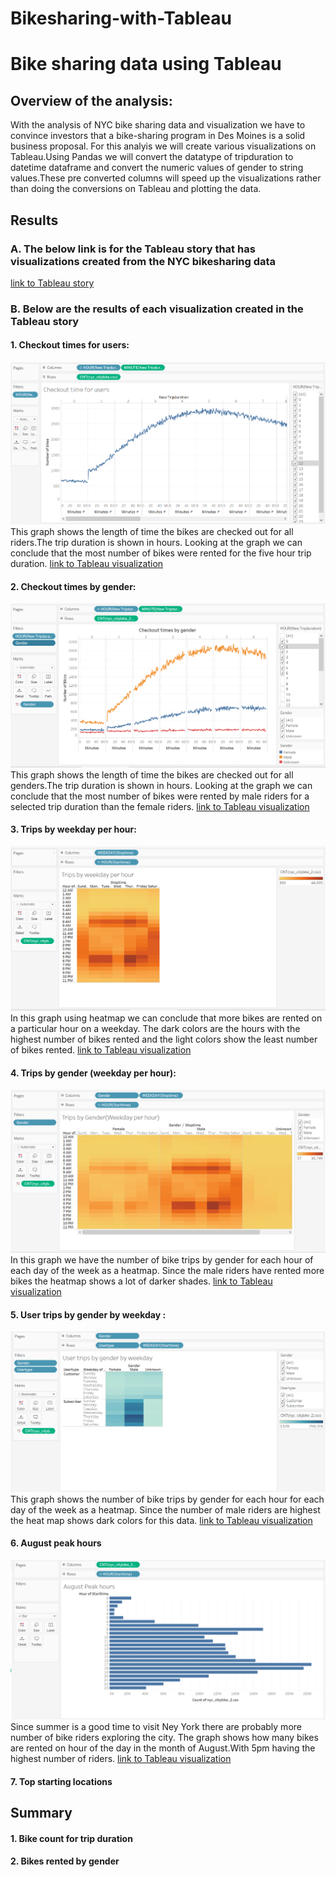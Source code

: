 # Bikesharing-with-Tableau
# Bike sharing  data using Tableau

## Overview of the analysis: 
With the analysis of NYC bike sharing data and visualization we have to convince investors that a bike-sharing program in Des Moines is a solid business proposal. For this analyis we will create various visualizations on Tableau.Using Pandas we will convert the datatype of tripduration to datetime dataframe and convert the numeric values of gender to string values.These pre converted columns will speed up the visualizations rather than doing the conversions on Tableau and plotting the data.

## Results
### A. The below link is for the Tableau story that has visualizations created from the NYC bikesharing data 
[link to Tableau story](https://public.tableau.com/profile/akshaya1961#!/vizhome/Usertripsbygenderweekday2/Story-NYCBikesharingAnalysis)

### B. Below are the results of each visualization created in the Tableau story

#### 1. Checkout times for users:
![](https://github.com/Akshaya-Kamble/Bikesharing-with-Tableau/blob/main/Reference_Images/Checkout%20time%20for%20users.PNG)
This graph shows the length of time the bikes are checked out for all riders.The trip duration is shown in hours.
Looking at the graph we can conclude that the most number of bikes were rented for the five hour trip duration.
[link to Tableau visualization](https://public.tableau.com/profile/akshaya1961#!/vizhome/Checkouttimeforusers_16105716359700/Checkouttimeforusers)


#### 2. Checkout times by gender:
![](https://github.com/Akshaya-Kamble/Bikesharing-with-Tableau/blob/main/Reference_Images/Checkout%20time%20by%20gender.PNG)
This graph shows the length of time the bikes are checked out for all genders.The trip duration is shown in hours.
Looking at the graph we can conclude that the most number of bikes were rented by male riders for a selected trip duration than the female riders.
[link to Tableau visualization](https://public.tableau.com/profile/akshaya1961#!/vizhome/Checkouttimesbygender/Checkouttimesbygender)


#### 3. Trips by weekday per hour:
![](https://github.com/Akshaya-Kamble/Bikesharing-with-Tableau/blob/main/Reference_Images/Trips%20by%20weekday%20per%20hour.PNG)
In this graph using heatmap we can conclude that more bikes are rented on a particular hour on a weekday. The dark colors are the hours with the highest number of bikes rented and the light colors show the least number of bikes rented.
[link to Tableau visualization](https://public.tableau.com/profile/akshaya1961#!/vizhome/Tripsbyweekdayperhour/Tripsbyweekdayperhour)

#### 4. Trips by gender (weekday per hour):
![](https://github.com/Akshaya-Kamble/Bikesharing-with-Tableau/blob/main/Reference_Images/Trips%20by%20gender(weekday%20per%20hour).PNG)
In this graph we have the number of bike trips by gender for each hour of each day of the week as a heatmap. Since the male riders have rented more bikes the heatmap shows a lot of darker shades.
[link to Tableau visualization](https://public.tableau.com/profile/akshaya1961#!/vizhome/Tripsbygenderweekdayperhour/Tripsbygenderweekdayperhr)

#### 5. User trips by gender by weekday :
![](https://github.com/Akshaya-Kamble/Bikesharing-with-Tableau/blob/main/Reference_Images/user%20trips%20by%20gender%20by%20weekday.PNG)
This graph shows the number of bike trips by gender for each hour for each day of the week as a heatmap. Since the number of male riders are highest the heat map shows dark colors for this data.
[link to Tableau visualization](https://public.tableau.com/profile/akshaya1961#!/vizhome/Usertripsbygenderweekday/Usertripsbygenderbyweekday)

#### 6. August peak hours
![](https://github.com/Akshaya-Kamble/Bikesharing-with-Tableau/blob/main/Reference_Images/August%20peak%20hours.PNG)
Since summer is a good time to visit Ney York there are probably more number of bike riders exploring the city. The graph shows how many bikes are rented on hour of the day in the month of August.With 5pm having the highest number of riders.
[link to Tableau visualization](https://public.tableau.com/profile/akshaya1961#!/vizhome/Usertripsbygenderweekday2/AugustPeakhours?publish=yes)

#### 7. Top starting locations


## Summary
#### 1. Bike count for trip duration
#### 2. Bikes rented by gender


